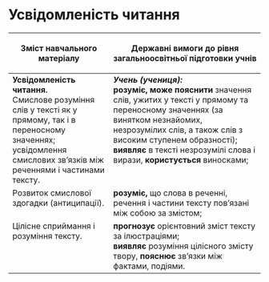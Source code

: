# Усвідомленість читання

<table>
<thead>
  <tr>
    <th width="40%" align="center"><p>Зміст навчального матеріалу</p></td>
    <th width="60%" align="center"><p>Державні вимоги до рівня загальноосвітньої підготовки учнів</p></td>
  </tr>
</thead>
<tbody>
  <tr>
    <td width="40%" style="vertical-align:top !important;">
<b>Усвідомленість читання.</b><br>
Смислове розуміння слів у тексті як у прямому, так і в переносному значеннях; усвідомлення смислових зв’язків між реченнями і частинами тексту.<br></td>
    <td width="60%" style="vertical-align:top !important;">
<i><b>Учень (учениця):</b></i><br>
<b>розуміє, може пояснити</b> значення слів, ужитих у тексті у прямому та переносному значеннях (за винятком незнайомих, незрозумілих слів, а також слів з високим ступенем образності); <br>
<b>виявляє</b> в тексті незрозумілі слова і вирази, <b>користується</b> виносками;<br></td>
  </tr>
  <tr>
    <td width="40%" style="vertical-align:top !important;">
Розвиток смислової здогадки (антиципації).<br></td>
    <td width="60%" style="vertical-align:top !important;">
<b>розуміє,</b> що слова в реченні, речення і частини тексту пов’язані між собою за змістом;<br></td>
  </tr>
  <tr>
    <td width="40%" style="vertical-align:top !important;">
Цілісне сприймання і розуміння тексту. <br></td>
    <td width="60%" style="vertical-align:top !important;">
<b>прогнозує</b> орієнтовний зміст тексту за ілюстраціями;<br>
<b>виявляє</b> розуміння цілісного змісту твору, <b>пояснює</b> зв’язки між фактами, подіями.<br></td>
  </tr>
</tbody>
</table>